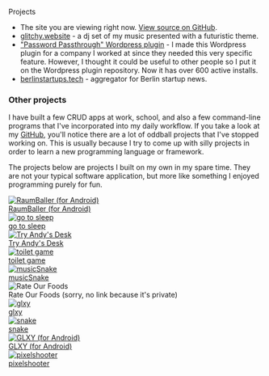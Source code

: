 Projects

*   The site you are viewing right now. [View source on GitHub](https://github.com/kaeruct/andres.villarreal.co.cr).
*   [glitchy.website](https://glitchy.website/) - a dj set of my music presented with a futuristic theme.
*   ["Password Passthrough" Wordpress plugin](https://wordpress.org/plugins/password-passthrough) - I made this Wordpress plugin for a company I worked at since they needed this very specific feature. However, I thought it could be useful to other people so I put it on the Wordpress plugin repository. Now it has over 600 active installs.
*   [berlinstartups.tech](https://berlinstartups.tech/) - aggregator for Berlin startup news.

### Other projects

I have built a few CRUD apps at work, school, and also a few command-line programs that I've incorporated into my daily workflow. If you take a look at my [GitHub](https://github.com/KaeruCT), you'll notice there are a lot of oddball projects that I've stopped working on. This is usually because I try to come up with silly projects in order to learn a new programming language or framework.

The projects below are projects I built on my own in my spare time. They are not your typical software application, but more like something I enjoyed programming purely for fun.

<a class="thumbnail" href="https://f-droid.org/packages/com.kaeruct.raumballer/">
    <img src="/img/raumballer.png" alt="RaumBaller (for Android)">
    <div>RaumBaller (for Android)</div>
</a>
<a class="thumbnail" href="https://kaeruct.github.io/go-to-sleep/">
    <img src="/img/gotosleep.png" alt="go to sleep">
    <div>go to sleep</div>
</a>
<a class="thumbnail" href="https://desk.glitchy.website/">
    <img src="/img/tryandydesk.png" alt="Try Andy's Desk">
    <div>Try Andy's Desk</div>
</a>
<a class="thumbnail" href="https://kaeruct.github.io/tt/">
    <img src="/img/toiletgame.png" alt="toilet game">
    <div>toilet game</div>
</a>
<a class="thumbnail" href="https://kaeruct.github.io/musicSnake/">
    <img src="/img/musicSnake.png" alt="musicSnake">
    <div>musicSnake</div>
</a>
<div class="thumbnail">
    <img src="/img/rate-our-foods.png" alt="Rate Our Foods">
    <div>Rate Our Foods (sorry, no link because it's private)</div>
</div>
<a class="thumbnail" href="https://kaeruct.github.io/legacy-projects/glxy/">
    <img src="/img/glxy.png" alt="glxy">
    <div>glxy</div>
</a>
<a class="thumbnail" href="https://kaeruct.github.io/legacy-projects/snake/">
    <img src="/img/snake.png" alt="snake">
    <div>snake</div>
</a>
<a class="thumbnail" href="https://f-droid.org/en/packages/com.kaeruct.glxy/">
    <img src="/img/glxy-android.png" alt="GLXY (for Android)">
    <div>GLXY (for Android)</div>
</a>
<a class="thumbnail" href="https://kaeruct.github.io/legacy-projects/pixelshooter/">
    <img src="/img/pixelshooter.png" alt="pixelshooter">
    <div>pixelshooter</div>
</a>

<div class="clear"></div>